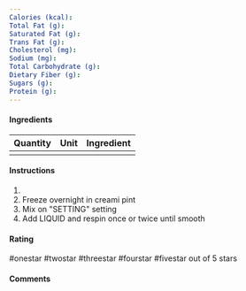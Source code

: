 ```yaml
---
Calories (kcal): 
Total Fat (g): 
Saturated Fat (g): 
Trans Fat (g): 
Cholesterol (mg): 
Sodium (mg): 
Total Carbohydrate (g): 
Dietary Fiber (g): 
Sugars (g): 
Protein (g):
---
```

#### Ingredients

| Quantity | Unit | Ingredient |
| :------: | :--- | ---------- |
|          |      |            |

#### Instructions

1. 
2. Freeze overnight in creami pint
3. Mix on "SETTING" setting
4. Add LIQUID and respin once or twice until smooth

#### Rating

#onestar #twostar #threestar #fourstar #fivestar out of 5 stars

#### Comments

